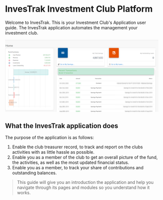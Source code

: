 # InvesTrak Investment Club Platform

Welcome to InvesTrak. This is your Investment Club's Application user guide.
The InvesTrak application automates the management your investment club.

![alt text](images/0.1_Welcome.PNG ":size=x300 home page")

## What the InvesTrak application does
 The purpose of the application is as follows:

  1. Enable the club treasurer record, to track and report on the clubs activities with as little hassle as possible.
  1. Enable you as a member of the club to get an overall picture of the fund, the activities, as well as the most updated financial status.
  1. Enable you as a member, to track your share of contributions and outstanding balances.

>This guide will give you an introduction the application and help you navigate through its pages and modules so you understand how it works.
